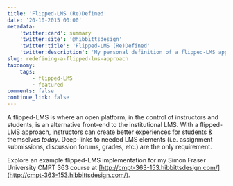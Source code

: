 ```yaml
---
title: 'Flipped-LMS (Re)Defined'
date: '20-10-2015 00:00'
metadata:
    'twitter:card': summary
    'twitter:site': '@hibbittsdesign'
    'twitter:title': 'Flipped-LMS (Re)Defined'
    'twitter:description': 'My personal definition of a flipped-LMS approach.'
slug: redefining-a-flipped-lms-approach
taxonomy:
    tags:
        - flipped-LMS
        - featured
comments: false
continue_link: false
---
```


A flipped-LMS is where an open platform, in the control of instructors and students, is an alternative front-end to the institutional LMS. With a flipped-LMS approach, instructors can create better experiences for students & themselves _today_. Deep-links to needed LMS elements (i.e. assignment submissions, discussion forums, grades, etc.) are the only requirement.

Explore an example flipped-LMS implementation for my Simon Fraser University CMPT 363 course at [http://cmpt-363-153.hibbittsdesign.com/](http://cmpt-363-153.hibbittsdesign.com/).
